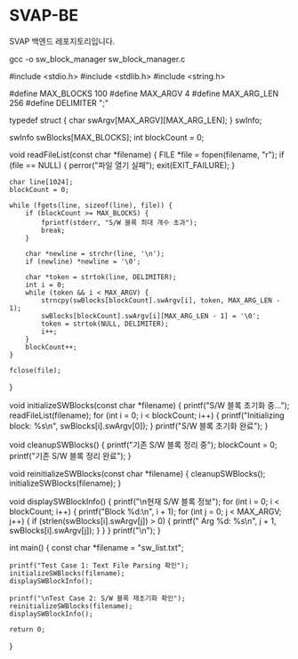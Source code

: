# SVAP-BE
SVAP 백엔드 레포지토리입니다.


gcc -o sw_block_manager sw_block_manager.c


#include <stdio.h>
#include <stdlib.h>
#include <string.h>

#define MAX_BLOCKS 100
#define MAX_ARGV 4
#define MAX_ARG_LEN 256
#define DELIMITER ";"

typedef struct {
    char swArgv[MAX_ARGV][MAX_ARG_LEN];
} swInfo;

swInfo swBlocks[MAX_BLOCKS];
int blockCount = 0;

void readFileList(const char *filename) {
    FILE *file = fopen(filename, "r");
    if (file == NULL) {
        perror("파일 열기 실패");
        exit(EXIT_FAILURE);
    }

    char line[1024];
    blockCount = 0;

    while (fgets(line, sizeof(line), file)) {
        if (blockCount >= MAX_BLOCKS) {
            fprintf(stderr, "S/W 블록 최대 개수 초과");
            break;
        }

        char *newline = strchr(line, '\n');
        if (newline) *newline = '\0';

        char *token = strtok(line, DELIMITER);
        int i = 0;
        while (token && i < MAX_ARGV) {
            strncpy(swBlocks[blockCount].swArgv[i], token, MAX_ARG_LEN - 1);
            swBlocks[blockCount].swArgv[i][MAX_ARG_LEN - 1] = '\0';
            token = strtok(NULL, DELIMITER);
            i++;
        }
        blockCount++;
    }

    fclose(file);
}

void initializeSWBlocks(const char *filename) {
    printf("S/W 블록 초기화 중...");
    readFileList(filename);
    for (int i = 0; i < blockCount; i++) {
        printf("Initializing block: %s\n", swBlocks[i].swArgv[0]);
    }
    printf("S/W 블록 초기화 완료");
}

void cleanupSWBlocks() {
    printf("기존 S/W 블록 정리 중");
    blockCount = 0;
    printf("기존 S/W 블록 정리 완료");
}

void reinitializeSWBlocks(const char *filename) {
    cleanupSWBlocks();
    initializeSWBlocks(filename);
}

void displaySWBlockInfo() {
    printf("\n현재 S/W 블록 정보");
    for (int i = 0; i < blockCount; i++) {
        printf("Block %d:\n", i + 1);
        for (int j = 0; j < MAX_ARGV; j++) {
            if (strlen(swBlocks[i].swArgv[j]) > 0) {
                printf("  Arg %d: %s\n", j + 1, swBlocks[i].swArgv[j]);
            }
        }
    }
    printf("\n");
}

int main() {
    const char *filename = "sw_list.txt";

    printf("Test Case 1: Text File Parsing 확인");
    initializeSWBlocks(filename);
    displaySWBlockInfo();

    printf("\nTest Case 2: S/W 블록 재초기화 확인");
    reinitializeSWBlocks(filename);
    displaySWBlockInfo();

    return 0;
}

